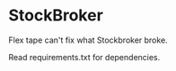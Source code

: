 # StockBroker

Flex tape can't fix what Stockbroker broke.

Read requirements.txt for dependencies.
